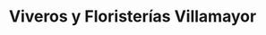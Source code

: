 ---
title: "Viveros y Floristerías Villamayor"
url: /villamayor/viveros-y-floristerias-villamayor/
shop: floristería
---
